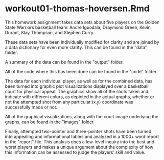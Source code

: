 # workout01-thomas-hoversen.Rmd

This homework assignment takes data sets about five players on the Golden State Warriors basketball team: Andre Iguodala, Draymond Green, Kevin Durant, Klay Thompson, and Stephen Curry.

These data sets have been individually modified for clarity and are joined by a data dictionary for even more clarity. This can be found in the "data" folder. 

A summary of the data can be found in the "output" folder. 

All of the code where this has been done can be found in the "code" folder. 

The data for each individual player, as well as for the combined data, has been turned into graphic plot visualizations displayed over a basketball court for physical appeal. The graphics show all of the shots taken and indicate with different colors, as depicted in the actual graphs, whether or not the attempted shot from any particular (x,y) coordinate was successfully made or not. 

All of the graphical visualizations, along with the court image underlying the graphs, can be found in the "images" folder.

Finally, attempted two-pointer and three-pointer shots have been turned into appealing and informational tables and analyzed in a 1000+ word report in the "report" file. This analysis does a low-level inquiry into the best and worst players and makes a unique argument about the complexity of how this information can be assessed to judge the players' skill and value.


